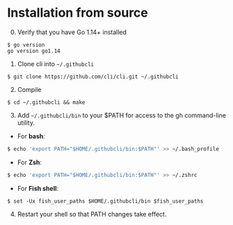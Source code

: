 # Installation from source

0. Verify that you have Go 1.14+ installed
```
$ go version
go version go1.14
```

1. Clone cli into `~/.githubcli`
```
$ git clone https://github.com/cli/cli.git ~/.githubcli
```

2. Compile
```
$ cd ~/.githubcli && make
```

3. Add `~/.githubcli/bin` to your $PATH for access to the gh command-line utility.

  * For **bash**:
  ~~~ bash
  $ echo 'export PATH="$HOME/.githubcli/bin:$PATH"' >> ~/.bash_profile
  ~~~
  
  * For **Zsh**:
  ~~~ zsh
  $ echo 'export PATH="$HOME/.githubcli/bin:$PATH"' >> ~/.zshrc
  ~~~
  
  * For **Fish shell**:
  ~~~ fish
  $ set -Ux fish_user_paths $HOME/.githubcli/bin $fish_user_paths
  ~~~

4. Restart your shell so that PATH changes take effect.

